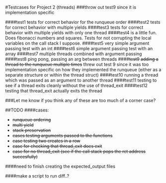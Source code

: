 #Testcases for Project 2 (threads)
###throw out test9 since it is implementation specific

####test1
tests for correct behavior for the runqueue order
####test2
tests for correct behavior with multiple yields
####test3
tests for correct behavior with multiple yields with only one thread
####test4
is a little fun. Does fibonacci numbers and squares. Tests for not corrupting the local variables on the call stack I suppose.
####test5
very simple argument passing test with an int
####test6
simple argument passing test with an array
####test7
multiple threads combined with argument passing
####test8
ping pong, passing an arg between threads
####~~test9~~
~~adding a thread to the runqueue multiple times~~
threw out test 9 since it was too implementation specific on how they implemented the runqueue (either as a separate structure or within the thread struct)
####test10
running a thread which was passed as an argument to another thread
####test11
testing to see if a thread exits cleanly without the use of thread_exit
####test12
testing that thread_exit actually exits the thread

###Let me know if you think any of these are too much of a corner case?

##TODO
####cases:
- ~~runqueue ordering~~
- ~~multi yield~~
- ~~stack preservation~~
- ~~cases testing arguments passed to the functions~~
- ~~case testing two creates in a row~~
- ~~case for checking that thread_exit does exit~~
- ~~case for no thread_exit (see if the call stack pops the ret address succesfully)~~

####need to finish creating the expected_output files

####make a script to run diff..?
